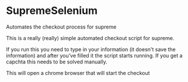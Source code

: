 # SupremeSelenium
Automates the checkout process for supreme

This is a really (really) simple automated checkout script for supreme.

If you run this you need to type in your information (it doesn't save the information) and after you've filled it the script starts running. If you get a capchta this needs to be solved manually.

This will open a chrome browser that will start the checkout
